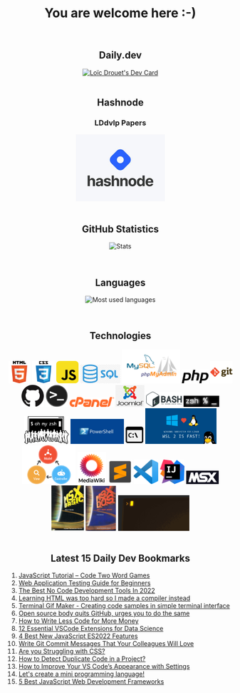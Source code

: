 <h1 align="center"> You are welcome here :-)</h1>

<br />

<div align="center">
    <h2>Daily.dev</h2>    
    <a href="https://app.daily.dev/LDdvlp">
        <img
            src="https://api.daily.dev/devcards/6a2db644d7b342d5924aa8a261fc3c97.png?r=d2h" width="400"
            alt="Loïc Drouet's Dev Card" 
        />
    </a>
</div>

<br />

<div align="center">
    <h2>Hashnode</h2>
    <h3>LDdvlp Papers</h3>
    <a href="https://lddvlp.hashnode.dev/">
        <img 
            src="/images/00-hashnode-logo.jfif" 
            width="200" alt="LDdvlp Papers" 
        />
    </a>
</div>

<br />

<div align="center">
    <h2>GitHub Statistics</h2>
    
![Stats](https://github-readme-stats.vercel.app/api?username=lddvlp&show_icons=true&theme=radical&count_private=true)

</div>

<br />

<div align="center">
    <h2>Languages</h2>

![Most used languages](https://github-readme-stats.vercel.app/api/top-langs/?username=lddvlp)

</div>

<br />

<div align="center">
    <h2>Technologies</h2>

<!-- Image #01    -->
<img alt="HTML5" width="50px" src="https://raw.githubusercontent.com/github/explore/80688e429a7d4ef2fca1e82350fe8e3517d3494d/topics/html/html.png" />

<!-- Image #02    -->
<img alt="CSS3" width="50px" src="https://raw.githubusercontent.com/github/explore/80688e429a7d4ef2fca1e82350fe8e3517d3494d/topics/css/css.png" />

<!-- Image #03    -->
<img alt="JavaScript" width="50px"   src="/images/03-javascript-logo.png" />

<!-- Image #04    -->
<img alt="SQL" width="90px" src="/images/04-sql-logo.jpg" />

<!-- Image #05    -->
<img alt="phpMyAdmin-MySQL" width="130px" src="/images/05-phpmyadmin-mysql-logo.png" />

<!-- Image #06    -->
<img alt="PHP" width="60px" src="/images/06-php-logo-alt.png" />

<!-- Image #07    -->
<img alt="Git" width="50px" src="https://raw.githubusercontent.com/github/explore/80688e429a7d4ef2fca1e82350fe8e3517d3494d/topics/git/git.png" />

<!-- Image #08    -->
<img alt="GitHub" width="50px" src="https://raw.githubusercontent.com/github/explore/78df643247d429f6cc873026c0622819ad797942/topics/github/github.png" />

<!-- Image #09    -->
<img alt="Shell" width="50px" src="https://raw.githubusercontent.com/github/explore/80688e429a7d4ef2fca1e82350fe8e3517d3494d/topics/terminal/terminal.png" />

<!-- Image #10    -->
<img alt="cPanel" width="100px" src="/images/10-cpanel-logo.png" />

<!-- Image #11    -->
<img alt="Joomla!" width="65px" src="/images/11-joomla-logo.png" />

<!-- Image #12    -->
<img alt="Bash" width="80px" src="/images/12-bash-logo.png" />

<!-- Image #13    -->
<img alt="Zsh" width="80px" src="/images/13-zsh-logo.gif" />

<!-- Image #14    -->
<img alt="Oh My Zsh" width="100px" src="/images/14-oh_my_zsh-logo.png" />

<!-- Image #15    -->
<img alt="PowerShell" width="120px" src="/images/15-powershell-logo.jpg" />

<!-- Image #16    -->
<img alt="cmd" width="40px" src="/images/16-cmd-logo.png" />

<!-- Image #17    -->
<img alt="WSL2" width="160px" src="/images/17-wsl2-logo.jpg" />

<!-- Image #18    -->
<img alt="MVC" width="120px" src="/images/18-mvc-logo.jpg" />

<!-- Image #19    -->
<img alt="MediaWiki" width="65px" src="/images/19-mediawiki-logo.png" />

<!-- Image #90    -->
<img alt="Sublime Text" width="55px" src="/images/90-sublime_text-logo.png" />

<!-- Image #91    -->
<img alt="VS Code" width="55px" src="/images/91-vs_code-logo.png" />

<!-- Image #92    -->
<img alt="IntelliJ IDEA" width="55px" src="/images/92-intellij_idea.png" />

<!-- Image #95   -->
<img alt="MSX" width="73px" src="/images/95-msx-logo.png" />

<!-- Image #96    -->
<img alt="MSX-BASIC" width="73px" src="/images/96-msx_ basic-logo.jfif" />

<!-- Image #97    -->
<img alt="MSX-DOS" width="69px" src="/images/97-msx_dos-logo.jpg" />

<!-- Image #99    -->
<img alt="Amber Terminal" width="160px" src="/images/98-amber_terminal.gif" />

</div>

<br />

<div align="center">
    <h2>Latest 15 Daily Dev Bookmarks</h2>
</div>

<!-- daily.dev BOOKMARKS:START -->
1. [JavaScript Tutorial – Code Two Word Games](https://app.daily.dev/posts/vh_vbzYSq?utm_source=rss&utm_medium=bookmarks&utm_campaign=Yaq6rDv_C)
2. [Web Application Testing Guide for Beginners](https://app.daily.dev/posts/M1G3r3NRH?utm_source=rss&utm_medium=bookmarks&utm_campaign=Yaq6rDv_C)
3. [The Best No Code Development Tools In 2022](https://app.daily.dev/posts/4-i5TUsWN?utm_source=rss&utm_medium=bookmarks&utm_campaign=Yaq6rDv_C)
4. [Learning HTML was too hard so I made a compiler instead](https://app.daily.dev/posts/OCrGz9eFR?utm_source=rss&utm_medium=bookmarks&utm_campaign=Yaq6rDv_C)
5. [Terminal Gif Maker - Creating code samples in simple terminal interface](https://app.daily.dev/posts/77sykV9f9?utm_source=rss&utm_medium=bookmarks&utm_campaign=Yaq6rDv_C)
6. [Open source body quits GitHub, urges you to do the same](https://app.daily.dev/posts/zbqnUYoiT?utm_source=rss&utm_medium=bookmarks&utm_campaign=Yaq6rDv_C)
7. [How to Write Less Code for More Money](https://app.daily.dev/posts/rxdO7Up8j?utm_source=rss&utm_medium=bookmarks&utm_campaign=Yaq6rDv_C)
8. [12 Essential VSCode Extensions for Data Science](https://app.daily.dev/posts/AJ0SLqxjb?utm_source=rss&utm_medium=bookmarks&utm_campaign=Yaq6rDv_C)
9. [4 Best New JavaScript ES2022 Features](https://app.daily.dev/posts/TKUdGAAMe?utm_source=rss&utm_medium=bookmarks&utm_campaign=Yaq6rDv_C)
10. [Write Git Commit Messages That Your Colleagues Will Love](https://app.daily.dev/posts/5MAj6-vW8?utm_source=rss&utm_medium=bookmarks&utm_campaign=Yaq6rDv_C)
11. [Are you Struggling with CSS?](https://app.daily.dev/posts/mu1xMoumG?utm_source=rss&utm_medium=bookmarks&utm_campaign=Yaq6rDv_C)
12. [How to Detect Duplicate Code in a Project?](https://app.daily.dev/posts/21nUrf5rJ?utm_source=rss&utm_medium=bookmarks&utm_campaign=Yaq6rDv_C)
13. [How to Improve Your VS Code’s Appearance with Settings](https://app.daily.dev/posts/8UKZrwl11?utm_source=rss&utm_medium=bookmarks&utm_campaign=Yaq6rDv_C)
14. [Let&#39;s create a mini programming language!](https://app.daily.dev/posts/3Ub1N0lGY?utm_source=rss&utm_medium=bookmarks&utm_campaign=Yaq6rDv_C)
15. [5 Best JavaScript Web Development Frameworks](https://app.daily.dev/posts/jvA1ovqlP?utm_source=rss&utm_medium=bookmarks&utm_campaign=Yaq6rDv_C)

<!-- daily.dev BOOKMARKS:END -->
